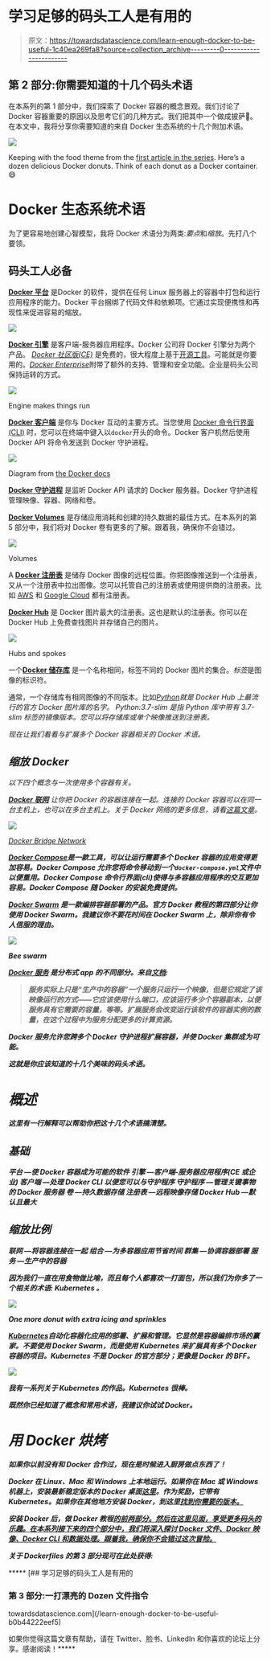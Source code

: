 # 学习足够的码头工人是有用的

> 原文：<https://towardsdatascience.com/learn-enough-docker-to-be-useful-1c40ea269fa8?source=collection_archive---------0----------------------->

## 第 2 部分:你需要知道的十几个码头术语

在本系列的第 1 部分中，我们探索了 Docker 容器的概念景观。我们讨论了 Docker 容器重要的原因以及思考它们的几种方式。我们把其中一个做成披萨🍕。在本文中，我将分享你需要知道的来自 Docker 生态系统的十几个附加术语。

![](img/c7b4ca0941ef59aabc25097970581a9e.png)

Keeping with the food theme from the [first article in the series](/learn-enough-docker-to-be-useful-b7ba70caeb4b). Here’s a dozen delicious Docker donuts. Think of each donut as a Docker container. 😄

# Docker 生态系统术语

为了更容易地创建心智模型，我将 Docker 术语分为两类:*要点*和*缩放*。先打八个要领。

## 码头工人必备

[**Docker 平台**](https://docs.docker.com/engine/docker-overview/#the-docker-platform) 是Docker 的软件，提供在任何 Linux 服务器上的容器中打包和运行应用程序的能力。Docker 平台捆绑了代码文件和依赖项。它通过实现便携性和再现性来促进容易的缩放。

![](img/4f2f499e4bea87156b17080c49e81550.png)

[**Docker 引擎**](https://www.docker.com/products/docker-engine) 是客户端-服务器应用程序。Docker 公司将 Docker 引擎分为两个产品。 [*Docker 社区版(CE)*](https://docs.docker.com/install/) 是免费的，很大程度上基于[开源工具](https://opensource.stackexchange.com/questions/5436/is-docker-still-free-and-open-source)。可能就是你要用的。[*Docker Enterprise*](https://www.docker.com/products/docker-enterprise)附带了额外的支持、管理和安全功能。企业是码头公司保持运转的方式。

![](img/71fc3e0684b8edb3624502d4737a3945.png)

Engine makes things run

[**Docker 客户端**](https://docs.docker.com/engine/docker-overview/) 是你与 Docker 互动的主要方式。当您使用 [Docker 命令行界面(CLI)](https://docs.docker.com/engine/reference/commandline/cli/) 时，您可以在终端中键入以`docker`开头的命令。Docker 客户机然后使用 Docker API 将命令发送到 Docker 守护进程。

[![](img/147c7ea0c8af782acf6d68977a6418c9.png)](https://docs.docker.com/engine/docker-overview/)

Diagram from [the Docker docs](https://docs.docker.com/engine/docker-overview/)

[**Docker 守护进程**](https://docs.docker.com/engine/docker-overview/) 是监听 Docker API 请求的 Docker 服务器。Docker 守护进程管理映像、容器、网络和卷。

[**Docker Volumes**](https://docs.docker.com/storage/volumes/) 是存储应用消耗和创建的持久数据的最佳方式。在本系列的第 5 部分中，我们将对 Docker 卷有更多的了解。跟着我，确保你不会错过。

![](img/08c0f5ceb2b6681a2d0f0881e3974dc4.png)

Volumes

A [**Docker 注册表**](https://hub.docker.com/) 是储存 Docker 图像的远程位置。你把图像推送到一个注册表，又从一个注册表中拉出图像。您可以托管自己的注册表或使用提供商的注册表。比如 [AWS](https://aws.amazon.com/ecr/) 和 [Google Cloud](https://cloud.google.com/container-registry/) 都有注册表。

[**Docker Hub**](https://hub.docker.com/) 是 Docker 图片最大的注册表。这也是默认的注册表。你可以在 Docker Hub 上免费查找图片并存储自己的图片。

![](img/2636ed6c8959d95f31d037b04df354ed.png)

Hubs and spokes

一个[**Docker 储存库**](https://docs.docker.com/docker-hub/repos/) 是一个名称相同，标签不同的 Docker 图片的集合。*标签*是图像的标识符。

通常，一个存储库有相同图像的不同版本。比如[*Python*](https://hub.docker.com/_/python)*就是 Docker Hub 上最流行的官方 Docker 图片库的名字。 *Python:3.7-slim* 是指 Python 库中带有 *3.7-slim* 标签的镜像版本。您可以将存储库或单个映像推送到注册表。*

*现在让我们看看与扩展多个 Docker 容器相关的 Docker 术语。*

## *缩放 Docker*

*以下四个概念与一次使用多个容器有关。*

*[**Docker 联网**](https://docs.docker.com/engine/tutorials/networkingcontainers/) 让你把 Docker 的容器连接在一起。连接的 Docker 容器可以在同一台主机上，也可以在多台主机上。关于 Docker 网络的更多信息，请看[这篇文章](https://www.oreilly.com/learning/what-is-docker-networking)。*

*![](img/b873cb3bccf3df3cc8471a92d38f432a.png)*

*[Docker Bridge Network](https://docs.docker.com/engine/tutorials/networkingcontainers/)*

*[**Docker Compose**](https://docs.docker.com/compose/)**是一款工具，可以让运行需要多个 Docker 容器的应用变得更加容易。Docker Compose 允许您将命令移动到一个`docker-compose.yml`文件中以便重用。Docker Compose 命令行界面(cli)使得与多容器应用程序的交互更加容易。Docker Compose 随 Docker 的安装免费提供。***

***[**Docker Swarm**](https://docs.docker.com/engine/swarm/) 是一款编排容器部署的产品。官方 Docker 教程的第四部分让你使用 Docker Swarm。我建议你不要花时间在 Docker Swarm 上，除非你有令人信服的理由。***

***![](img/50fb95fdebe4e62b734f3346d7c08b0a.png)***

***Bee swarm***

***[**Docker 服务**](https://docs.docker.com/get-started/part3/#introduction) 是分布式 app 的不同部分。来自[文档](https://docs.docker.com/get-started/part3/#introduction):***

> ***服务实际上只是“生产中的容器”一个服务只运行一个映像，但是它规定了该映像运行的方式——它应该使用什么端口，应该运行多少个容器副本，以便服务具有它需要的容量，等等。扩展服务会改变运行该软件的容器实例的数量，在这个过程中为服务分配更多的计算资源。***

***Docker 服务允许您跨多个 Docker 守护进程扩展容器，并使 Docker 集群成为可能。***

***这就是你应该知道的十几个美味的码头术语。***

# ***概述***

***这里有一行解释可以帮助你把这十几个术语搞清楚。***

## ***基础***

****平台* —使 Docker 容器成为可能的软件
*引擎* —客户端-服务器应用程序(CE 或企业)
*客户端* —处理 Docker CLI 以便您可以与守护程序
*守护程序* —管理关键事物的 Docker 服务器
*卷* —持久数据存储
*注册表* —远程映像存储
*Docker Hub* —默认且最大***

## ***缩放比例***

****联网* —将容器连接在一起
*组合* —为多容器应用节省时间
*群集* —协调容器部署
*服务* —生产中的容器***

***因为我们一直在用食物做比喻，而且每个人都喜欢一打面包，所以我们为你多了一个相关的术语: *Kubernetes* 。***

***![](img/fb41a4a8be30cae7d8d0aa5178fb47ec.png)***

***One more donut with extra icing and sprinkles***

***[**Kubernetes**](https://kubernetes.io/)**自动化容器化应用的部署、扩展和管理。它显然是容器编排市场的赢家。不要使用 Docker Swarm，而是使用 Kubernetes 来扩展具有多个 Docker 容器的项目。Kubernetes 不是 Docker 的官方部分；更像是 Docker 的 BFF。*****

*****![](img/8e86a16459945ccd17e5421b975b7d42.png)*****

*****我有一系列关于 Kubernetes 的作品。Kubernetes 很棒。*****

*****既然你已经知道了概念和常用术语，我建议你试试 Docker。*****

# *****用 Docker 烘烤*****

*****如果你以前没有和 Docker 合作过，现在是时候进入厨房做点东西了！*****

*****Docker 在 Linux、Mac 和 Windows 上本地运行。如果你在 Mac 或 Windows 机器上，安装最新稳定版本的 Docker 桌面[这里](https://www.docker.com/products/docker-desktop)。作为奖励，它带有 Kubernetes。如果你在其他地方安装 Docker，到这里[找到你需要的版本。](https://docs.docker.com/install/)*****

*****安装 Docker 后，做 Docker 教程[的前两部分。然后在这里见面，享受更多码头的乐趣。在本系列接下来的四个部分中，我们将深入探讨 Docker 文件、Docker 映像、Docker CLI 和数据处理。跟着我，确保你不会错过这次冒险。](https://docs.docker.com/get-started/)*****

*****关于 Dockerfiles 的第 3 部分现可在此处获得:*****

*****[](/learn-enough-docker-to-be-useful-b0b44222eef5) [## 学习足够的码头工人是有用的

### 第 3 部分:一打漂亮的 Dozen 文件指令

towardsdatascience.com](/learn-enough-docker-to-be-useful-b0b44222eef5) 

如果你觉得这篇文章有帮助，请在 Twitter、脸书、LinkedIn 和你喜欢的论坛上分享。感谢阅读！*****